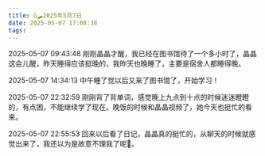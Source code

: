 ```yaml
---
title: G🛹2025年5月7日
date: 2025-05-07 17:08:18
tags:
---
```


2025-05-07 09:43:48
刚刚晶晶才醒，我已经在图书馆待了一个多小时了，晶晶这会儿醒，昨天睡得应该挺晚的，我昨天也晚睡了，主要是宿舍人都睡得晚。

2025-05-07 14:34:13
中午睡了觉以后又来了图书馆了，开始学习！

2025-05-07 22:32:59
刚刚背了背单词，感觉晚上九点到十点的时候迷迷瞪瞪的，有点困，不能继续学了现在。晚饭的时候和晶晶视频了，她今天也挺忙的看来。

2025-05-07 22:55:53
回来以后看了日记，晶晶真的挺忙的，从聊天的时候就感觉出来了，我还以为是故意不理我了呢🥰。
